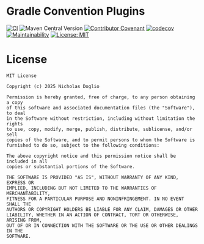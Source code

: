 # Gradle Convention Plugins

[![CI](https://github.com/WhosNickDoglio/convention-plugins/actions/workflows/ci.yml/badge.svg)](https://github.com/WhosNickDoglio/convention-plugins/actions/workflows/ci.yml)
![Maven Central Version](https://img.shields.io/maven-central/v/dev.whosnickdoglio/convention-plugins)
[![Contributor Covenant](https://img.shields.io/badge/Contributor%20Covenant-2.1-4baaaa.svg)](.github/CODE_OF_CONDUCT.md)
[![codecov](https://codecov.io/github/WhosNickDoglio/convention-plugins/graph/badge.svg?token=73spSKaSVx)](https://codecov.io/github/WhosNickDoglio/convention-plugins)
[![Maintainability](https://api.codeclimate.com/v1/badges/dae2d3864c78fbe7ff22/maintainability)](https://codeclimate.com/github/WhosNickDoglio/convention-plugins/maintainability)
[![License: MIT](https://img.shields.io/badge/License-MIT-yellow.svg)](https://opensource.org/licenses/MIT)



# License

	MIT License

	Copyright (c) 2025 Nicholas Doglio

	Permission is hereby granted, free of charge, to any person obtaining a copy
	of this software and associated documentation files (the "Software"), to deal
	in the Software without restriction, including without limitation the rights
	to use, copy, modify, merge, publish, distribute, sublicense, and/or sell
	copies of the Software, and to permit persons to whom the Software is
	furnished to do so, subject to the following conditions:

	The above copyright notice and this permission notice shall be included in all
	copies or substantial portions of the Software.

	THE SOFTWARE IS PROVIDED "AS IS", WITHOUT WARRANTY OF ANY KIND, EXPRESS OR
	IMPLIED, INCLUDING BUT NOT LIMITED TO THE WARRANTIES OF MERCHANTABILITY,
	FITNESS FOR A PARTICULAR PURPOSE AND NONINFRINGEMENT. IN NO EVENT SHALL THE
	AUTHORS OR COPYRIGHT HOLDERS BE LIABLE FOR ANY CLAIM, DAMAGES OR OTHER
	LIABILITY, WHETHER IN AN ACTION OF CONTRACT, TORT OR OTHERWISE, ARISING FROM,
	OUT OF OR IN CONNECTION WITH THE SOFTWARE OR THE USE OR OTHER DEALINGS IN THE
	SOFTWARE.
